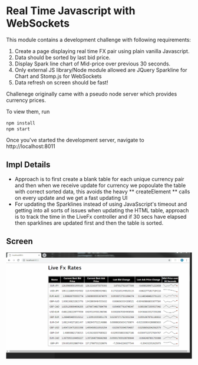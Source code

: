 # Real Time Javascript with WebSockets

This module contains a development challenge with following requirements: 

1.  Create a page displaying real time FX pair using plain vanilla Javascript.
2.  Data should be sorted  by last bid price.
3.  Display Spark line chart of Mid-price over previous 30 seconds.
4.  Only external JS library/Node module allowed are JQuery Sparkline for Chart and Stomp.js for WebSockets
5.  Data refresh on screen should be fast!

Challenege originally came with a pseudo node server which provides currency prices.

To view them, run

```
npm install
npm start
```

Once you've started the development server, navigate to http://localhost:8011

## Impl Details

- Approach is to first create a blank table for each unique currency pair  and then when we receive update for currency we popoulate the table with correct sorted       data, this avoids the heavy ** createElement ** calls on every update and we get a fast updating UI 
- For updating the Sparklines instead of using JavaSscript's timeout and getting into all sorts of issues when updating the HTML table, approach is to track the time    in the LiveFx controller and if 30 secs have elapsed then sparklines are updated first and then the table is sorted.

## Screen

![](live-fx-rates.gif)
